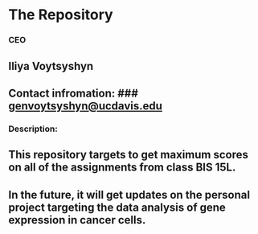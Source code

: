 # The Repository

### CEO

## Iliya Voytsyshyn

## Contact infromation: ### genvoytsyshyn@ucdavis.edu

### Description:
  ## This repository targets to get maximum scores on all of the assignments from class BIS 15L.
  
  ## In the future, it will get updates on the personal project targeting the data analysis of gene expression in cancer cells. 
